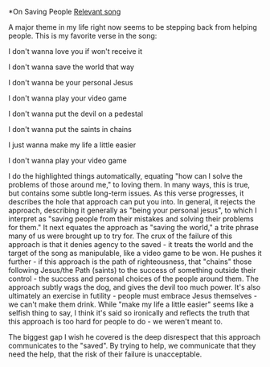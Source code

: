 *On Saving People
[Relevant song](https://youtu.be/3fCdZzsP4U0)

A major theme in my life right now seems to be stepping back from helping people. This is my favorite verse in the song:

I don't wanna love you if won't receive it

I don't wanna save the world that way

I don't wanna be your personal Jesus

I don't wanna play your video game

I don't wanna put the devil on a pedestal

I don't wanna put the saints in chains

I just wanna make my life a little easier

I don't wanna play your video game  

I do the highlighted things automatically, equating "how can I solve the problems of those around me," to loving them. In many ways, this is true, but contains some subtle long-term issues. As this verse progresses, it describes the hole that approach can put you into. In general, it rejects the approach, describing it generally as "being your personal jesus", to which I interpret as "saving people from their mistakes and solving their problems for them." It next equates the approach as "saving the world," a trite phrase many of us were brought up to try for. The crux of the failure of this approach is that it denies agency to the saved - it treats the world and the target of the song as manipulable, like a video game to be won. He pushes it further - if this approach is the path of righteousness, that "chains" those following Jesus/the Path (saints) to the success of something outside their control - the success and personal choices of the people around them. The approach subtly wags the dog, and gives the devil too much power. It's also ultimately an exercise in futility - people must embrace Jesus themselves - we can't make them drink. While "make my life a little easier" seems like a selfish thing to say, I think it's said so ironically and reflects the truth that this approach is too hard for people to do - we weren't meant to.  

The biggest gap I wish he covered is the deep disrespect that this approach communicates to the "saved". By trying to help, we communicate that they need the help, that the risk of their failure is unacceptable.  
